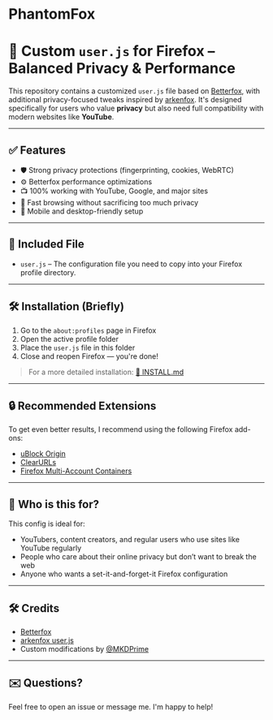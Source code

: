 # PhantomFox
# 🎯 Custom `user.js` for Firefox – Balanced Privacy & Performance

This repository contains a customized `user.js` file based on [Betterfox](https://github.com/yokoffing/Betterfox), with additional privacy-focused tweaks inspired by [arkenfox](https://github.com/arkenfox/user.js). It's designed specifically for users who value **privacy** but also need full compatibility with modern websites like **YouTube**.

---

## ✅ Features

- 🛡️ Strong privacy protections (fingerprinting, cookies, WebRTC)
- ⚙️ Betterfox performance optimizations
- 📺 100% working with YouTube, Google, and major sites
- 💨 Fast browsing without sacrificing too much privacy
- 📱 Mobile and desktop-friendly setup

---

## 📂 Included File

- `user.js` – The configuration file you need to copy into your Firefox profile directory.

---

## 🛠️ Installation (Briefly)

1. Go to the `about:profiles` page in Firefox
2. Open the active profile folder
3. Place the `user.js` file in this folder
4. Close and reopen Firefox — you're done!

> For a more detailed installation: [📄 INSTALL.md](INSTALL.md)

---

## 🔒 Recommended Extensions

To get even better results, I recommend using the following Firefox add-ons:

- [uBlock Origin](https://addons.mozilla.org/en-US/firefox/addon/ublock-origin/)
- [ClearURLs](https://addons.mozilla.org/en-US/firefox/addon/clearurls/)
- [Firefox Multi-Account Containers](https://addons.mozilla.org/en-US/firefox/addon/multi-account-containers/)

---

## 🙋 Who is this for?

This config is ideal for:
- YouTubers, content creators, and regular users who use sites like YouTube regularly
- People who care about their online privacy but don’t want to break the web
- Anyone who wants a set-it-and-forget-it Firefox configuration

---

## 🛠️ Credits

- [Betterfox](https://github.com/yokoffing/Betterfox)
- [arkenfox user.js](https://github.com/arkenfox/user.js)
- Custom modifications by [@MKDPrime](https://github.com/MKDPrime)

---

## ✉️ Questions?

Feel free to open an issue or message me. I'm happy to help!
